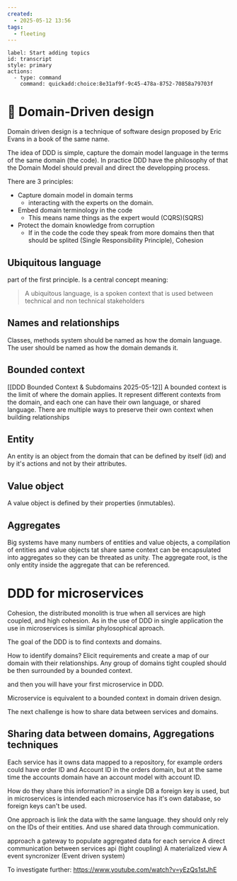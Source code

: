 ```yaml
---
created:
  - 2025-05-12 13:56
tags:
  - fleeting
---
```

```meta-bind-button
label: Start adding topics
id: transcript
style: primary
actions:
  - type: command
    command: quickadd:choice:8e31af9f-9c45-478a-8752-70858a79703f

```
# 🔷 Domain-Driven design

Domain driven design is a technique of software design proposed by Eric Evans in a book of the same name.

The idea of DDD is simple, capture the domain model language in the terms of the same domain (the code). In practice DDD have the philosophy of that the Domain Model should prevail and direct the developping process.

There are 3 principles:
- Capture domain model in domain terms
    - interacting with the experts on the domain.
- Embed domain terminology in the code
    - This means name things as the expert would (CQRS)(SQRS)
- Protect the domain knowledge from corruption
    - If in the code the code they speak from more domains then that should be splited (Single Responsibility Principle), Cohesion

## Ubiquitous language
part of the first principle.
Is a central concept meaning:
> A ubiquitous language, is a spoken context that is used between technical and non technical stakeholders

## Names and relationships
Classes, methods system should be named as how the domain language. The user should be named as how the domain demands it.

## Bounded context
[[DDD Bounded Context & Subdomains 2025-05-12]]
A bounded context is the limit of where the domain applies. It represent different contexts from the domain, and each one can have their own language, or shared language.
There are multiple ways to preserve their own context when building relationships

## Entity
An entity is an object from the domain that can be defined by itself (id) and by it's actions and not by their attributes.

## Value object
A value object is defined by their properties (inmutables).

## Aggregates
Big systems have many numbers of entities and value objects, a compilation of entities and value objects tat share same context can be encapsulated into aggregates so they can be threated as unity.
The aggregate root, is the only entity inside the aggregate that can be referenced.

# DDD for microservices

Cohesion, the distributed monolith is true when all services are high coupled, and high cohesion.
As in the use of DDD in single application the use in microservices is similar phylosophical aproach.

The goal of the DDD is to find contexts and domains.

How to identify domains?
Elicit requirements and create a map of our domain with their relationships.
Any group of domains tight coupled should be then surrounded by a bounded context.

and then you will have your first microservice in DDD.

Microservice is equivalent to a bounded context in domain driven design.

The next challenge is how to share data between services and domains.

## Sharing data between domains, Aggregations techniques
Each service has it owns data mapped to a repository, for example orders could have order ID and Account ID in the orders domain, but at the same time the accounts domain have an account model with account ID.

How do they share this information? in a single DB a foreign key is used, but in microservices is intended each microservice has it's own database, so foreign keys can't be used.

One approach is link the data with the same language. they should only rely on the IDs of their entities. And use shared data through communication.

approach
a gateway to populate aggregated data for each service
A direct communication between services api (tight coupling)
A materialized view A event syncronizer (Event driven system)

To investigate further:
https://www.youtube.com/watch?v=yEzQs1stJhE